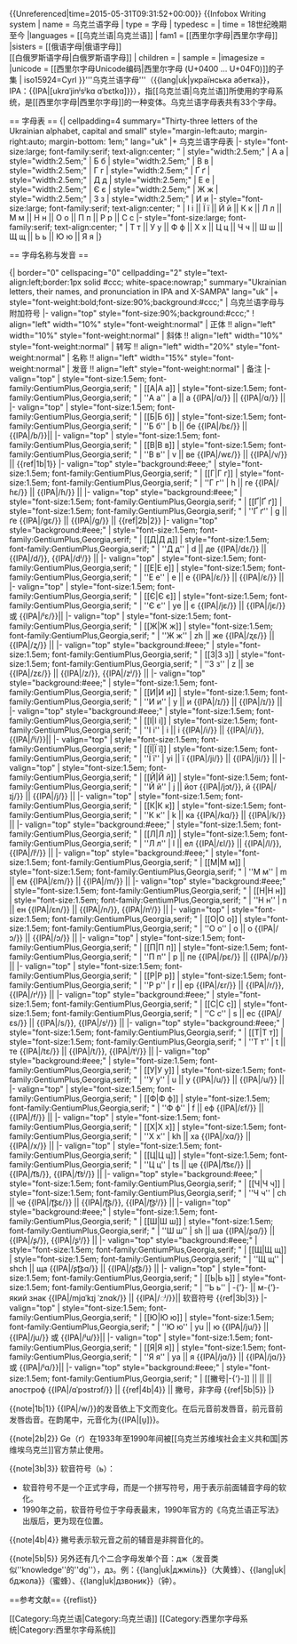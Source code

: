 {{Unreferenced|time=2015-05-31T09:31:52+00:00}}
{{Infobox Writing system
|   name = 乌克兰语字母
|   type = 字母
| typedesc =
|   time = 18世纪晚期至今
|languages = [[乌克兰语|乌克兰语]]
|   fam1 = [[西里尔字母|西里尔字母]]
|sisters = [[俄语字母|俄语字母]] <br />[[白俄罗斯语字母|白俄罗斯语字母]]
| children =
| sample =
|imagesize =
|unicode = [[西里尔字母Unicode编码|西里尔字母 (U+0400 … U+04F0)]]的子集
| iso15924=Cyrl
}}'''乌克兰语字母'''（{{lang|uk|українська абетка}}，IPA：{{IPA|[ukrɑˈjinʲsʲkɑ ɑˈbɛtkɑ]}}），指[[乌克兰语|乌克兰语]]所使用的字母系统，是[[西里尔字母|西里尔字母]]的一种变体。乌克兰语字母表共有33个字母。

== 字母表 ==
{| cellpadding=4 summary="Thirty-three letters of the Ukrainian alphabet, capital and small" style="margin-left:auto; margin-right:auto; margin-bottom: 1em;" lang="uk"
|+ 乌克兰语字母表
|- style="font-size:large; font-family:serif; text-align:center; "
| style="width:2.5em;" | А а 
| style="width:2.5em;" | Б б 
| style="width:2.5em;" | В в 
| style="width:2.5em;" | Г г 
| style="width:2.5em;" | Ґ ґ 
| style="width:2.5em;" | Д д 
| style="width:2.5em;" | Е е 
| style="width:2.5em;" | Є є 
| style="width:2.5em;" | Ж ж 
| style="width:2.5em;" | З з 
| style="width:2.5em;" | И и
|- style="font-size:large; font-family:serif; text-align:center; " 
| І і || Ї ї || Й й || К к || Л л || М м || Н н || О о || П п || Р р || С с
|- style="font-size:large; font-family:serif; text-align:center; " 
| Т т || У у || Ф ф || Х х || Ц ц || Ч ч || Ш ш || Щ щ || Ь ь || Ю ю || Я я
|}

== 字母名称与发音 ==

{| border="0" cellspacing="0" cellpadding="2" style="text-align:left;border:1px solid #ccc; white-space:nowrap;" summary="Ukrainian letters, their names, and pronunciation in IPA and X-SAMPA" lang="uk"
|+ style="font-weight:bold;font-size:90%;background:#ccc;" | 乌克兰语字母与附加符号
|- valign="top" style="font-size:90%;background:#ccc;"
! align="left" width="10%" style="font-weight:normal" | 正体 !! align="left" width="10%" style="font-weight:normal" | 斜体 !! align="left" width="10%" style="font-weight:normal" | 转写 !! align="left" width="20%" style="font-weight:normal" | 名称 !! align="left" width="15%" style="font-weight:normal" | 发音 !!  align="left" style="font-weight:normal" | 备注
|- valign="top"
| style="font-size:1.5em; font-family:GentiumPlus,Georgia,serif; " | [[А|А а]]
| style="font-size:1.5em; font-family:GentiumPlus,Georgia,serif; " | ''А а''
| a || а {{IPA|/ɑ/}} || {{IPA|/ɑ/}} ||
|- valign="top"
| style="font-size:1.5em; font-family:GentiumPlus,Georgia,serif; " | [[Б|Б б]]
| style="font-size:1.5em; font-family:GentiumPlus,Georgia,serif; " | ''Б б''
| b || бе {{IPA|/bɛ/}} || {{IPA|/b/}}||
|- valign="top"
| style="font-size:1.5em; font-family:GentiumPlus,Georgia,serif; " | [[В|В в]]
| style="font-size:1.5em; font-family:GentiumPlus,Georgia,serif; " | ''В в''
| v || ве {{IPA|/wɛ/}} || {{IPA|/v/}} || {{ref|1b|1}}
|- valign="top" style="background:#eee;"
| style="font-size:1.5em; font-family:GentiumPlus,Georgia,serif; " | [[Г|Г г]]
| style="font-size:1.5em; font-family:GentiumPlus,Georgia,serif; " | ''Г г''
| h || ге {{IPA|/ɦɛ/}} || {{IPA|/ɦ/}} ||
|- valign="top" style="background:#eee;"
| style="font-size:1.5em; font-family:GentiumPlus,Georgia,serif; " | [[Ґ|Ґ ґ]]
| style="font-size:1.5em; font-family:GentiumPlus,Georgia,serif; " | ''Ґ ґ''
| g || ґе {{IPA|/ɡɛ/}} || {{IPA|/ɡ/}} || {{ref|2b|2}}
|- valign="top" style="background:#eee;"
| style="font-size:1.5em; font-family:GentiumPlus,Georgia,serif; " | [[Д|Д д]]
| style="font-size:1.5em; font-family:GentiumPlus,Georgia,serif; " | ''Д д''
| d || де {{IPA|/dɛ/}} || {{IPA|/d/}}, {{IPA|/dʲ/}} ||
|- valign="top"
| style="font-size:1.5em; font-family:GentiumPlus,Georgia,serif; " | [[Е|Е е]]
| style="font-size:1.5em; font-family:GentiumPlus,Georgia,serif; " | ''Е е''
| e || е {{IPA|/ɛ/}} || {{IPA|/ɛ/}} ||
|- valign="top"
| style="font-size:1.5em; font-family:GentiumPlus,Georgia,serif; " | [[Є|Є є]]
| style="font-size:1.5em; font-family:GentiumPlus,Georgia,serif; " | ''Є є''
| ye || є {{IPA|/jɛ/}} || {{IPA|/jɛ/}} 或 {{IPA|/ʲɛ/}}||
|- valign="top"
| style="font-size:1.5em; font-family:GentiumPlus,Georgia,serif; " | [[Ж|Ж ж]]
| style="font-size:1.5em; font-family:GentiumPlus,Georgia,serif; " | ''Ж ж''
| zh || же {{IPA|/ʐɛ/}} || {{IPA|/ʐ/}} ||
|- valign="top" style="background:#eee;"
| style="font-size:1.5em; font-family:GentiumPlus,Georgia,serif; " | [[З|З з]]
| style="font-size:1.5em; font-family:GentiumPlus,Georgia,serif; " | ''З з''
| z || зе {{IPA|/zɛ/}} || {{IPA|/z/}}, {{IPA|/zʲ/}} ||
|- valign="top" style="background:#eee;"
| style="font-size:1.5em; font-family:GentiumPlus,Georgia,serif; " | [[И|И и]]
| style="font-size:1.5em; font-family:GentiumPlus,Georgia,serif; " | ''И и''
| y || и {{IPA|/ɪ/}} || {{IPA|/ɪ/}} ||
|- valign="top" style="background:#eee;"
| style="font-size:1.5em; font-family:GentiumPlus,Georgia,serif; " | [[І|І і]]
| style="font-size:1.5em; font-family:GentiumPlus,Georgia,serif; " | ''І і''
| i || і {{IPA|/i/}} || {{IPA|/i/}}, {{IPA|/ʲi/}}||
|- valign="top"
| style="font-size:1.5em; font-family:GentiumPlus,Georgia,serif; " | [[Ї|Ї ї]]
| style="font-size:1.5em; font-family:GentiumPlus,Georgia,serif; " | ''Ї ї''
| yi || ї {{IPA|/ji/}} || {{IPA|/ji/}} ||
|- valign="top"
| style="font-size:1.5em; font-family:GentiumPlus,Georgia,serif; " | [[Й|Й й]]
| style="font-size:1.5em; font-family:GentiumPlus,Georgia,serif; " | ''Й й''
| j || йот {{IPA|/jɔt/}}, й {{IPA|/ɪj/}} || {{IPA|/j/}} ||
|- valign="top"
| style="font-size:1.5em; font-family:GentiumPlus,Georgia,serif; " | [[К|К к]]
| style="font-size:1.5em; font-family:GentiumPlus,Georgia,serif; " | ''К к''
| k || ка {{IPA|/kɑ/}} || {{IPA|/k/}} ||
|- valign="top" style="background:#eee;"
| style="font-size:1.5em; font-family:GentiumPlus,Georgia,serif; " | [[Л|Л л]]
| style="font-size:1.5em; font-family:GentiumPlus,Georgia,serif; " | ''Л л''
| l || ел {{IPA|/ɛl/}} || {{IPA|/l/}}, {{IPA|/lʲ/}} ||
|- valign="top" style="background:#eee;"
| style="font-size:1.5em; font-family:GentiumPlus,Georgia,serif; " | [[М|М м]]
| style="font-size:1.5em; font-family:GentiumPlus,Georgia,serif; " | ''М м''
| m || ем {{IPA|/ɛm/}} || {{IPA|/m/}}  ||
|- valign="top" style="background:#eee;"
| style="font-size:1.5em; font-family:GentiumPlus,Georgia,serif; " | [[Н|Н н]]
| style="font-size:1.5em; font-family:GentiumPlus,Georgia,serif; " | ''Н н''
| n || ен {{IPA|/ɛn/}} || {{IPA|/n/}}, {{IPA|/nʲ/}} ||
|- valign="top"
| style="font-size:1.5em; font-family:GentiumPlus,Georgia,serif; " | [[О|О о]]
| style="font-size:1.5em; font-family:GentiumPlus,Georgia,serif; " | ''О о''
| o || о {{IPA|/ɔ/}} || {{IPA|/ɔ/}} ||
|- valign="top"
| style="font-size:1.5em; font-family:GentiumPlus,Georgia,serif; " | [[П|П п]]
| style="font-size:1.5em; font-family:GentiumPlus,Georgia,serif; " | ''П п''
| p || пе {{IPA|/pɛ/}} || {{IPA|/p/}} ||
|- valign="top"
| style="font-size:1.5em; font-family:GentiumPlus,Georgia,serif; " | [[Р|Р р]]
| style="font-size:1.5em; font-family:GentiumPlus,Georgia,serif; " | ''Р р''
| r || ер {{IPA|/ɛr/}} || {{IPA|/r/}}, {{IPA|/rʲ/}} ||
|- valign="top" style="background:#eee;"
| style="font-size:1.5em; font-family:GentiumPlus,Georgia,serif; " | [[С|С с]]
| style="font-size:1.5em; font-family:GentiumPlus,Georgia,serif; " | ''С с''
| s || ес {{IPA|/ɛs/}} || {{IPA|/s/}}, {{IPA|/sʲ/}} ||
|- valign="top" style="background:#eee;"
| style="font-size:1.5em; font-family:GentiumPlus,Georgia,serif; " | [[Т|Т т]]
| style="font-size:1.5em; font-family:GentiumPlus,Georgia,serif; " | ''Т т''
| t || те {{IPA|/tɛ/}} || {{IPA|/t/}}, {{IPA|/tʲ/}} ||
|- valign="top" style="background:#eee;"
| style="font-size:1.5em; font-family:GentiumPlus,Georgia,serif; " | [[У|У у]]
| style="font-size:1.5em; font-family:GentiumPlus,Georgia,serif; " | ''У у''
| u || у {{IPA|/u/}} || {{IPA|/u/}} ||
|- valign="top"
| style="font-size:1.5em; font-family:GentiumPlus,Georgia,serif; " | [[Ф|Ф ф]]
| style="font-size:1.5em; font-family:GentiumPlus,Georgia,serif; " | ''Ф ф''
| f || еф {{IPA|/ɛf/}} || {{IPA|/f/}}  ||
|- valign="top"
| style="font-size:1.5em; font-family:GentiumPlus,Georgia,serif; " | [[Х|Х х]]
| style="font-size:1.5em; font-family:GentiumPlus,Georgia,serif; " | ''Х х''
| kh || ха {{IPA|/xɑ/}} || {{IPA|/x/}} ||
|- valign="top"
| style="font-size:1.5em; font-family:GentiumPlus,Georgia,serif; " | [[Ц|Ц ц]]
| style="font-size:1.5em; font-family:GentiumPlus,Georgia,serif; " | ''Ц ц''
| ts || це {{IPA|/t͡sɛ/}} || {{IPA|/t͡s/}}, {{IPA|/t͡sʲ/}} ||
|- valign="top" style="background:#eee;"
| style="font-size:1.5em; font-family:GentiumPlus,Georgia,serif; " | [[Ч|Ч ч]]
| style="font-size:1.5em; font-family:GentiumPlus,Georgia,serif; " | ''Ч ч''
| ch || че {{IPA|/ʈ͡ʂɛ/}} || {{IPA|/ʈ͡ʂ/}}, {{IPA|/ʈ͡ʂʲ/}} ||
|- valign="top" style="background:#eee;"
| style="font-size:1.5em; font-family:GentiumPlus,Georgia,serif; " | [[Ш|Ш ш]]
| style="font-size:1.5em; font-family:GentiumPlus,Georgia,serif; " | ''Ш ш''
| sh || ша {{IPA|/ʂɑ/}} || {{IPA|/ʂ/}}, {{IPA|/ʂʲ/}}  ||
|- valign="top" style="background:#eee;"
| style="font-size:1.5em; font-family:GentiumPlus,Georgia,serif; " | [[Щ|Щ щ]]
| style="font-size:1.5em; font-family:GentiumPlus,Georgia,serif; " | ''Щ щ''
| shch || ща {{IPA|/ʂʈ͡ʂɑ/}} || {{IPA|/ʂʈ͡ʂ/}}  ||
|- valign="top"
| style="font-size:1.5em; font-family:GentiumPlus,Georgia,serif; " | [[Ь|Ь ь]]
| style="font-size:1.5em; font-family:GentiumPlus,Georgia,serif; " | ''Ь ь''
| -{’}- || м-{’}-який знак {{IPA|/mjɑˈkɪj ˈznɑk/}} || {{IPA|/◌ʲ/}}|| 软音符号 {{ref|3b|3}}
|- valign="top"
| style="font-size:1.5em; font-family:GentiumPlus,Georgia,serif; " | [[Ю|Ю ю]]
| style="font-size:1.5em; font-family:GentiumPlus,Georgia,serif; " | ''Ю ю''
| yu || ю {{IPA|/ju/}} || {{IPA|/ju/}} 或 {{IPA|/ʲu/}}||
|- valign="top"
| style="font-size:1.5em; font-family:GentiumPlus,Georgia,serif; " | [[Я|Я я]]
| style="font-size:1.5em; font-family:GentiumPlus,Georgia,serif; " | ''Я я''
| ya || я {{IPA|/jɑ/}} || {{IPA|/jɑ/}} 或 {{IPA|/ʲɑ/}}||
|- valign="top" style="background:#eee;"
| style="font-size:1.5em; font-family:GentiumPlus,Georgia,serif; " | [[撇号|-{’}-]] || ||   || апостроф {{IPA|/ɑˈpɔstrɔf/}} || {{ref|4b|4}} || 撇号，非字母 {{ref|5b|5}}
|}

{{note|1b|1}} {{IPA|/w/}}的发音依上下文而变化。在后元音前发唇音，前元音前发唇齿音。在韵尾中，元音化为{{IPA|[u̯]}}。

{{note|2b|2}} Ge（ґ）在1933年至1990年间被[[乌克兰苏维埃社会主义共和国|苏维埃乌克兰]]官方禁止使用。

{{note|3b|3}} 软音符号（ь）：
* 软音符号不是一个正式字母，而是一个拼写符号，用于表示前面辅音字母的软化。
* 1990年之前，软音符号位于字母表最末，1990年官方的《乌克兰语正写法》出版后，更为现在位置。

{{note|4b|4}} 撇号表示软元音之前的辅音是非腭音化的。

{{note|5b|5}} 另外还有几个二合字母发单个音：дж（发音类似''knowledge''的''dg''），дз。例：{{lang|uk|джміль}}（大黄蜂）、{{lang|uk|бджола}}（蜜蜂）、{{lang|uk|дзвоник}}（钟）。

==参考文献==
{{reflist}}

[[Category:乌克兰语|Category:乌克兰语]]
[[Category:西里尔字母系统|Category:西里尔字母系统]]